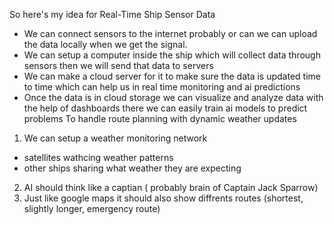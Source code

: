 So here's my idea for Real-Time Ship Sensor Data
- We can connect sensors to the internet probably or can we can upload the data locally when we get the signal.
- We can setup a computer inside the ship which will collect data through sensors then we will send that data to servers
- We can make a cloud server for it to make sure the data is updated time to time which can help us in real time monitoring and ai predictions
- Once the data is in cloud storage we can visualize and analyze data with the help of dashboards there we can easily train ai models to predict problems 
To handle route planning with dynamic weather updates
1) We can setup a weather monitoring network
- satellites wathcing weather patterns
- other ships sharing what weather they are expecting 
2) AI should think like a captian ( probably brain of Captain Jack Sparrow)
3) Just like google maps it should also show diffrents routes (shortest, slightly longer, emergency route)